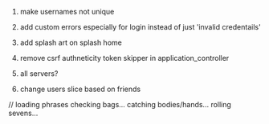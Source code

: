 1. make usernames not unique
2. add custom errors especially for login instead of just 'invalid credentails'
3. add splash art on splash home
4. remove csrf authneticity token skipper in application_controller

5. all servers?
6. change users slice based on friends

// loading phrases
checking bags...
catching bodies/hands...
rolling sevens...
